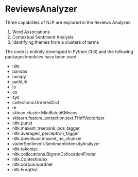 # ReviewsAnalyzer
Three capabilites of NLP are explored in the Reviews Analyzer:
1. Word Associations
2. Contextual Sentiment Analysis
3. Identifying themes from a clusters of terms

The code is entirely developed in Python (3.6) and the following packages/modules have been used:
* nltk
* pandas
* numpy
* pathLib
* io
* os
* sys
* collections.OrderedDict
* re
* sklean.cluster.MiniBatchKMeans
* sklearn.feature_extraction.text.TfidfVectorizer
* nltk.punkt
* nltk.maxent_treebank_pos_tagger
* nltk.averaged_perceptron_tagger
* nltk.download.maxent_ne_chunker
* vaderSentiment.SentimentIntensityAnalyzer
* nltk.tokenize
* nltk.collocations.BigramCollocationFinder
* nltk.ContextIndex
* nltk.corpus.wordnet
* nltk.FreqDist
